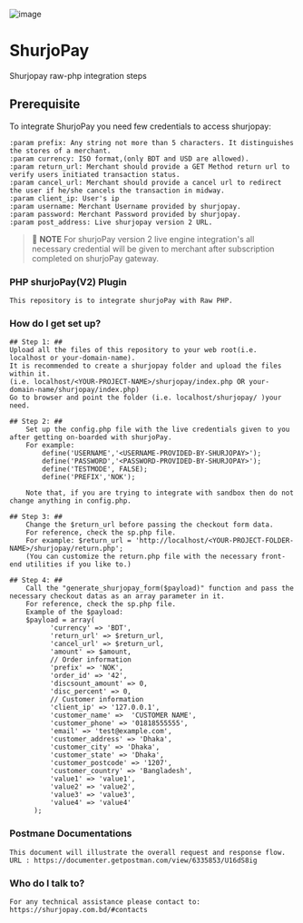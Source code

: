 ![image](https://user-images.githubusercontent.com/57352037/170198396-932692aa-3354-4cf0-abc1-2b8ef43a6de3.png)
# ShurjoPay

Shurjopay raw-php integration steps
## Prerequisite
To integrate ShurjoPay you need few credentials to access shurjopay:
```
:param prefix: Any string not more than 5 characters. It distinguishes the stores of a merchant.
:param currency: ISO format,(only BDT and USD are allowed).
:param return_url: Merchant should provide a GET Method return url to verify users initiated transaction status. 
:param cancel_url: Merchant should provide a cancel url to redirect the user if he/she cancels the transaction in midway. 
:param client_ip: User's ip
:param username: Merchant Username provided by shurjopay.
:param password: Merchant Password provided by shurjopay.
:param post_address: Live shurjopay version 2 URL.
```


> 📝 **NOTE** For shurjoPay version 2 live engine integration's all necessary credential will be given to merchant after subscription completed on shurjoPay gateway.


### PHP shurjoPay(V2) Plugin ###
	This repository is to integrate shurjoPay with Raw PHP.
	
	
### How do I get set up? ###
	## Step 1: ##
	Upload all the files of this repository to your web root(i.e. localhost or your-domain-name).
	It is recommended to create a shurjopay folder and upload the files within it. 
	(i.e. localhost/<YOUR-PROJECT-NAME>/shurjopay/index.php OR your-domain-name/shurjopay/index.php)
	Go to browser and point the folder (i.e. localhost/shurjopay/ )your need.
	
	## Step 2: ##
		Set up the config.php file with the live credentials given to you after getting on-boarded with shurjoPay.
		For example:
			define('USERNAME','<USERNAME-PROVIDED-BY-SHURJOPAY>');
			define('PASSWORD','<PASSWORD-PROVIDED-BY-SHURJOPAY>');
			define('TESTMODE', FALSE);
			define('PREFIX','NOK');

		Note that, if you are trying to integrate with sandbox then do not change anything in config.php.
	
	## Step 3: ##
		Change the $return_url before passing the checkout form data.
		For reference, check the sp.php file.
		For example: $return_url = 'http://localhost/<YOUR-PROJECT-FOLDER-NAME>/shurjopay/return.php';
		(You can customize the return.php file with the necessary front-end utilities if you like to.)

	## Step 4: ##
		Call the "generate_shurjopay_form($payload)" function and pass the necessary checkout datas as an array parameter in it.
		For reference, check the sp.php file.
		Example of the $payload:
		$payload = array(
		      'currency' => 'BDT',
		      'return_url' => $return_url,
		      'cancel_url' => $return_url,
		      'amount' => $amount,                
		      // Order information
		      'prefix' => 'NOK',
		      'order_id' => '42',
		      'discsount_amount' => 0,
		      'disc_percent' => 0,
		      // Customer information
		      'client_ip' => '127.0.0.1',                
		      'customer_name' =>  'CUSTOMER NAME',
		      'customer_phone' => '01818555555',
		      'email' => 'test@example.com',
		      'customer_address' => 'Dhaka',                
		      'customer_city' => 'Dhaka',
		      'customer_state' => 'Dhaka',
		      'customer_postcode' => '1207',
		      'customer_country' => 'Bangladesh',
		      'value1' => 'value1',
		      'value2' => 'value2',
		      'value3' => 'value3',
		      'value4' => 'value4'
		  );

		

### Postmane Documentations

    This document will illustrate the overall request and response flow.
    URL : https://documenter.getpostman.com/view/6335853/U16dS8ig	
		
### Who do I talk to? ###
	For any technical assistance please contact to: https://shurjopay.com.bd/#contacts

